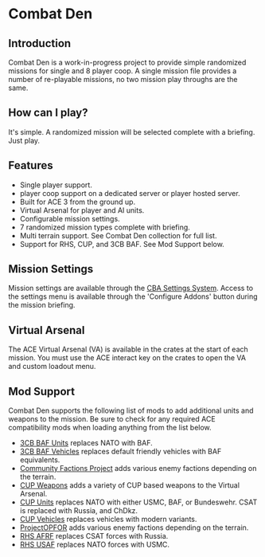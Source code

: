 # Combat Den

## Introduction
Combat Den is a work-in-progress project to provide simple randomized missions for single and 8 player coop.  A single mission file provides a number of re-playable missions, no two mission play throughs are the same.

## How can I play?
It's simple.  A randomized mission will be selected complete with a briefing.  Just play.

## Features
* Single player support.
* player coop support on a dedicated server or player hosted server.
* Built for ACE 3 from the ground up.
* Virtual Arsenal for player and AI units.
* Configurable mission settings.
* 7 randomized mission types complete with briefing.
* Multi terrain support.  See Combat Den collection for full list.
* Support for RHS, CUP, and 3CB BAF.  See Mod Support below.

## Mission Settings
Mission settings are available through the [CBA Settings System](url=https://github.com/CBATeam/CBA_A3/wiki/CBA-Settings-System).
Access to the settings menu is available through the 'Configure Addons' button during the mission briefing.

## Virtual Arsenal
The ACE Virtual Arsenal (VA) is available in the crates at the start of each mission.  You must use the ACE interact key on the crates to open the VA and custom loadout menu.

## Mod Support
Combat Den supports the following list of mods to add additional units and weapons to the mission.  Be sure to check for any required ACE compatibility mods when loading anything from the list below.
* [3CB BAF Units](url=https://steamcommunity.com/sharedfiles/filedetails/?id=893346105) replaces NATO with BAF.
* [3CB BAF Vehicles](https://steamcommunity.com/sharedfiles/filedetails/?id=893349825) replaces default friendly vehicles with BAF equivalents.
* [Community Factions Project](url=https://steamcommunity.com/sharedfiles/filedetails/?id=1369691841) adds various enemy factions depending on the terrain.
* [CUP Weapons](https://steamcommunity.com/sharedfiles/filedetails/?id=497660133) adds a variety of CUP based weapons to the Virtual Arsenal.
* [CUP Units](https://steamcommunity.com/sharedfiles/filedetails/?id=497661914) replaces NATO with either USMC, BAF, or Bundeswehr.  CSAT is replaced with Russia, and ChDkz.
* [CUP Vehicles](https://steamcommunity.com/sharedfiles/filedetails/?id=541888371) replaces vehicles with modern variants.
* [ProjectOPFOR](https://steamcommunity.com/sharedfiles/filedetails/?id=735566597) adds various enemy factions depending on the terrain.
* [RHS AFRF](https://steamcommunity.com/sharedfiles/filedetails/?id=843425103) replaces CSAT forces with Russia.
* [RHS USAF](https://steamcommunity.com/sharedfiles/filedetails/?id=843577117) replaces NATO forces with USMC.

